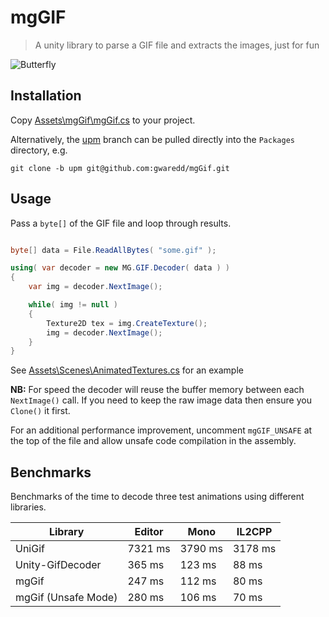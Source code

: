 # mgGIF
> A unity library to parse a GIF file and extracts the images, just for fun

![Butterfly](https://gwaredd.github.io/mgGif/butterfly.gif)

## Installation

Copy [Assets\mgGif\mgGif.cs](https://github.com/gwaredd/mgGif/blob/master/Assets/mgGif/mgGif.cs) to your project.

Alternatively, the [upm](https://github.com/gwaredd/mgGif/tree/upm) branch can be pulled directly into the `Packages` directory, e.g.

```
git clone -b upm git@github.com:gwaredd/mgGif.git
```

## Usage

Pass a `byte[]` of the GIF file and loop through results.

```cs

byte[] data = File.ReadAllBytes( "some.gif" );

using( var decoder = new MG.GIF.Decoder( data ) )
{
    var img = decoder.NextImage();

    while( img != null )
    {
        Texture2D tex = img.CreateTexture();
        img = decoder.NextImage();
    }
}
```

See [Assets\Scenes\AnimatedTextures.cs](https://github.com/gwaredd/mgGif/blob/master/Assets/Scenes/AnimatedTextures.cs) for an example

**NB:** For speed the decoder will reuse the buffer memory between each `NextImage()` call. If you need to keep the raw image data then ensure you `Clone()` it first.

For an additional performance improvement, uncomment `mgGIF_UNSAFE` at the top of the file and allow unsafe code compilation in the assembly.

## Benchmarks

Benchmarks of the time to decode three test animations using different libraries.

| Library               | Editor    | Mono      | IL2CPP    |
|-----------------------|-----------|----------|------------|
| UniGif                | 7321 ms   | 3790 ms  | 3178 ms    |
| Unity-GifDecoder      | 365  ms   | 123  ms  | 88   ms    |
| mgGif                 | 247  ms   | 112  ms  | 80   ms    |
| mgGif (Unsafe Mode)   | 280  ms   | 106  ms  | 70   ms    |


